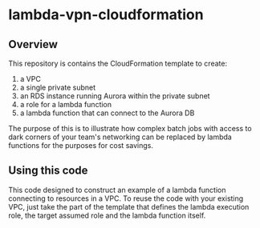 # lambda-vpn-cloudformation

## Overview

This repository is contains the CloudFormation template to create:

1. a VPC
1. a single private subnet
1. an RDS instance running Aurora within the private subnet
1. a role for a lambda function
1. a lambda function that can connect to the Aurora DB

The purpose of this is to illustrate how complex batch jobs with access to dark corners of your team's networking can be replaced by lambda functions for the purposes for cost savings.

## Using this code

This code designed to construct an example of a lambda function connecting to resources in a VPC.  To reuse the code with your existing VPC, just take the part of the template that defines the lambda execution role, the target assumed role and the lambda function itself.
